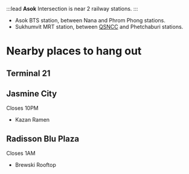 :::lead
**Asok** Intersection is near 2 railway stations.
:::

- Asok BTS station, between Nana and Phrom Phong stations.
- Sukhumvit MRT station, between [QSNCC](/wiki/QSNCC) and Phetchaburi stations.

# Nearby places to hang out

## Terminal 21

## Jasmine City

Closes 10PM

- Kazan Ramen

## Radisson Blu Plaza

Closes 1AM

- Brewski Rooftop
